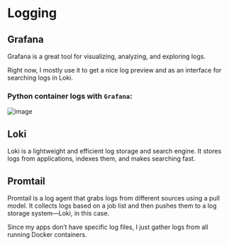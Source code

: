 # Logging

## Grafana

Grafana is a great tool for visualizing, analyzing, and exploring logs.

Right now, I mostly use it to get a nice log preview and as an interface for searching logs in Loki.

### Python container logs with `Grafana`:

![image](https://github.com/user-attachments/assets/ea9e255f-7686-49e3-92f4-15a9dc3594c5)

## Loki

Loki is a lightweight and efficient log storage and search engine. It stores logs from applications, indexes them, and makes searching fast.

## Promtail

Promtail is a log agent that grabs logs from different sources using a pull model. It collects logs based on a job list and then pushes them to a log storage system—Loki, in this case.

Since my apps don’t have specific log files, I just gather logs from all running Docker containers.
